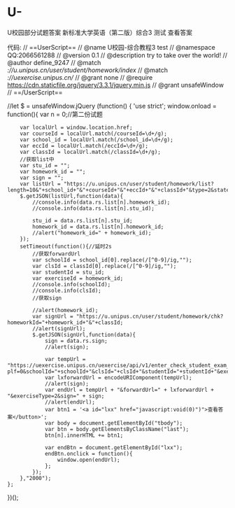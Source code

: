 # U-
U校园部分试题答案
新标准大学英语（第二版）综合3 测试  查看答案

代码:
// ==UserScript==
// @name         U校园-综合教程3 test
// @namespace    QQ:2066561288
// @version      0.1
// @description  try to take over the world!
// @author       define_9247
// @match        *://u.unipus.cn/user/student/homework/index*
// @match        *://uexercise.unipus.cn/*
// @grant        none
// @require      https://cdn.staticfile.org/jquery/3.3.1/jquery.min.js
// @grant        unsafeWindow
// ==/UserScript==

//let $ = unsafeWindow.jQuery
(function() {
	'use strict';
	window.onload = function(){
		var n = 0;//第二份试题

		var localUrl = window.location.href;
		var courseId = localUrl.match(/courseId=\d+/g);
		var school_id = localUrl.match(/school_id=\d+/g);
		var eccId = localUrl.match(/eccId=\d+/g);
		var classId = localUrl.match(/classId=\d+/g);
		//获取list中
		var stu_id = "";
		var homework_id = "";
		var sign = "";
		var listUrl = "https://u.unipus.cn/user/student/homework/list?length=10&"+school_id+"&"+courseId+"&"+eccId+"&"+classId+"&type=2&state=";
		$.getJSON(listUrl,function(data){
			//console.info(data.rs.list[n].homework_id);
			//console.info(data.rs.list[n].stu_id);

			stu_id = data.rs.list[n].stu_id;
			homework_id = data.rs.list[n].homework_id;
			//alert("homework_id=" + homework_id);
		});
		setTimeout(function(){//延时2s
			//获取forwardUrl
			var schoolId = school_id[0].replace(/[^0-9]/ig,"");
			var clsId = classId[0].replace(/[^0-9]/ig,"");
			var studentId = stu_id;
			var exerciseId = homework_id;
			//console.info(schoolId);
			//console.info(clsId);
			//获取sign

			//alert(homework_id);
			var signUrl = "https://u.unipus.cn/user/student/homework/chk?homeworkId="+homework_id+"&"+classId;
			//alert(signUrl);
			$.getJSON(signUrl,function(data){
				sign = data.rs.sign;
				//alert(sign);

				var tempUrl = "https://uexercise.unipus.cn/uexercise/api/v1/enter_check_student_exam_detail?plf=0&schoolId="+schoolId+"&clsId="+clsId+"&studentId="+studentId+"&exerciseId="+exerciseId;
				var lxforwardUrl = encodeURIComponent(tempUrl);
				//alert(sign);
				var endUrl = tempUrl + "&forwardUrl=" + lxforwardUrl + "&exerciseType=2&sign=" + sign;
				//alert(endUrl);
				var btn1 = '<a id="lxx" href="javascript:void(0)")">查看答案</button>';
				var body = document.getElementById("tbody");
				var btn = body.getElementsByClassName("last");
				btn[n].innerHTML += btn1;

				var endBtn = document.getElementById("lxx");
				endBtn.onclick = function(){
					window.open(endUrl);
				};
			});
		},"2000");
	};
})();
